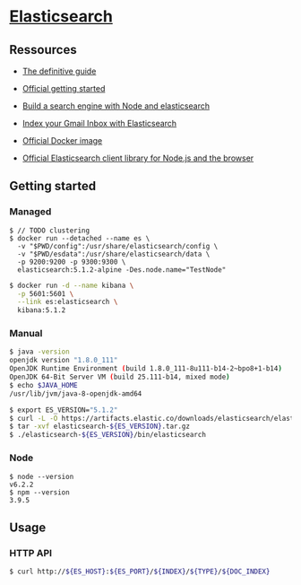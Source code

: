 # [Elasticsearch](https://www.elastic.co/)

## Ressources

- [The definitive guide](https://www.elastic.co/guide/en/elasticsearch/guide/current/intro.html)
- [Official getting started](https://www.elastic.co/webinars/getting-started-elasticsearch)
- [Build a search engine with Node and elasticsearch](https://www.sitepoint.com/search-engine-node-elasticsearch/)
- [Index your Gmail Inbox with Elasticsearch](https://github.com/oliver006/elasticsearch-gmail)

- [Official Docker image](https://store.docker.com/images/1090e442-627e-4bf2-b29a-555f57a64ecd?tab=description)
- [Official Elasticsearch client library for Node.js and the browser](https://github.com/elastic/elasticsearch-js)


## Getting started

### Managed

```
$ // TODO clustering
$ docker run --detached --name es \
  -v "$PWD/config":/usr/share/elasticsearch/config \
  -v "$PWD/esdata":/usr/share/elasticsearch/data \
  -p 9200:9200 -p 9300:9300 \
  elasticsearch:5.1.2-alpine -Des.node.name="TestNode"
```

```Bash
$ docker run -d --name kibana \
  -p 5601:5601 \
  --link es:elasticsearch \
  kibana:5.1.2
```

### Manual

```Bash
$ java -version
openjdk version "1.8.0_111"
OpenJDK Runtime Environment (build 1.8.0_111-8u111-b14-2~bpo8+1-b14)
OpenJDK 64-Bit Server VM (build 25.111-b14, mixed mode)
$ echo $JAVA_HOME
/usr/lib/jvm/java-8-openjdk-amd64

$ export ES_VERSION="5.1.2"
$ curl -L -O https://artifacts.elastic.co/downloads/elasticsearch/elasticsearch-${ES_VERSION}.tar.gz
$ tar -xvf elasticsearch-${ES_VERSION}.tar.gz
$ ./elasticsearch-${ES_VERSION}/bin/elasticsearch

```


### Node

```Shell
$ node --version
v6.2.2
$ npm --version
3.9.5
```

## Usage

### HTTP API

```Bash
$ curl http://${ES_HOST}:${ES_PORT}/${INDEX}/${TYPE}/${DOC_INDEX}
```
